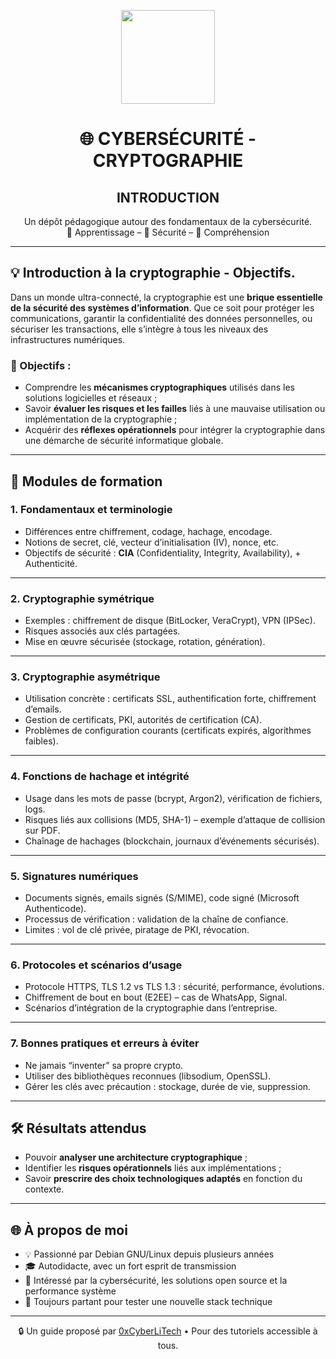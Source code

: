 <p align="center">
  <img src="https://avatars.githubusercontent.com/u/167217017?s=400&u=d983b9423c4eb8cdb9bfe8b14f505be5c894d6bc&v=4" width="150" />
</p>

<h1 align="center">🌐 CYBERSÉCURITÉ - CRYPTOGRAPHIE</h1>
<h2 align="center"> INTRODUCTION</h2>

<p align="center">
  Un dépôt pédagogique autour des fondamentaux de la cybersécurité.<br>
  📘 Apprentissage – 🔐 Sécurité – 🧠 Compréhension
</p>

---

## 💡 Introduction à la cryptographie - Objectifs.

Dans un monde ultra-connecté, la cryptographie est une **brique essentielle de la sécurité des systèmes d’information**. Que ce soit pour protéger les communications, garantir la confidentialité des données personnelles, ou sécuriser les transactions, elle s’intègre à tous les niveaux des infrastructures numériques.

### 🎯 Objectifs :
- Comprendre les **mécanismes cryptographiques** utilisés dans les solutions logicielles et réseaux ;
- Savoir **évaluer les risques et les failles** liés à une mauvaise utilisation ou implémentation de la cryptographie ;
- Acquérir des **réflexes opérationnels** pour intégrer la cryptographie dans une démarche de sécurité informatique globale.

---

## 📌 Modules de formation

### 1. Fondamentaux et terminologie
- Différences entre chiffrement, codage, hachage, encodage.
- Notions de secret, clé, vecteur d’initialisation (IV), nonce, etc.
- Objectifs de sécurité : **CIA** (Confidentiality, Integrity, Availability), + Authenticité.

---

### 2. Cryptographie symétrique
- Exemples : chiffrement de disque (BitLocker, VeraCrypt), VPN (IPSec).
- Risques associés aux clés partagées.
- Mise en œuvre sécurisée (stockage, rotation, génération).

---

### 3. Cryptographie asymétrique
- Utilisation concrète : certificats SSL, authentification forte, chiffrement d’emails.
- Gestion de certificats, PKI, autorités de certification (CA).
- Problèmes de configuration courants (certificats expirés, algorithmes faibles).

---

### 4. Fonctions de hachage et intégrité
- Usage dans les mots de passe (bcrypt, Argon2), vérification de fichiers, logs.
- Risques liés aux collisions (MD5, SHA-1) – exemple d’attaque de collision sur PDF.
- Chaînage de hachages (blockchain, journaux d’événements sécurisés).

---

### 5. Signatures numériques
- Documents signés, emails signés (S/MIME), code signé (Microsoft Authenticode).
- Processus de vérification : validation de la chaîne de confiance.
- Limites : vol de clé privée, piratage de PKI, révocation.

---

### 6. Protocoles et scénarios d’usage
- Protocole HTTPS, TLS 1.2 vs TLS 1.3 : sécurité, performance, évolutions.
- Chiffrement de bout en bout (E2EE) – cas de WhatsApp, Signal.
- Scénarios d’intégration de la cryptographie dans l’entreprise.

---

### 7. Bonnes pratiques et erreurs à éviter
- Ne jamais “inventer” sa propre crypto.
- Utiliser des bibliothèques reconnues (libsodium, OpenSSL).
- Gérer les clés avec précaution : stockage, durée de vie, suppression.

---

## 🛠️ Résultats attendus

- Pouvoir **analyser une architecture cryptographique** ;
- Identifier les **risques opérationnels** liés aux implémentations ;
- Savoir **prescrire des choix technologiques adaptés** en fonction du contexte.

---

## 🌐 À propos de moi

- 💡 Passionné par Debian GNU/Linux depuis plusieurs années
- 🎓 Autodidacte, avec un fort esprit de transmission
- 🔐 Intéressé par la cybersécurité, les solutions open source et la performance système
- 🧪 Toujours partant pour tester une nouvelle stack technique

---

<p align="center">
  🔒 Un guide proposé par <a href="https://github.com/0xCyberLiTech">0xCyberLiTech</a> • Pour des tutoriels accessible à tous.
</p>

